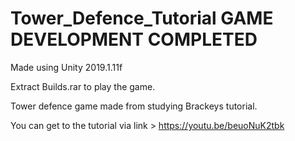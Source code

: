 # Tower_Defence_Tutorial GAME DEVELOPMENT COMPLETED
Made using Unity 2019.1.11f

Extract Builds.rar to play the game.

Tower defence game made from studying Brackeys tutorial.

You can get to the tutorial via link > https://youtu.be/beuoNuK2tbk